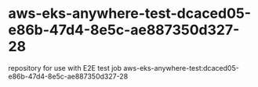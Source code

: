 # aws-eks-anywhere-test-dcaced05-e86b-47d4-8e5c-ae887350d327-28
repository for use with E2E test job aws-eks-anywhere-test:dcaced05-e86b-47d4-8e5c-ae887350d327-28
